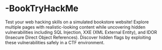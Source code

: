 # -BookTryHackMe
Test your web hacking skills on a simulated bookstore website! Explore multiple pages with realistic-looking content while uncovering hidden vulnerabilities including SQL Injection, XXE (XML External Entity), and IDOR (Insecure Direct Object References). Discover hidden flags by exploiting these vulnerabilities safely in a CTF environment.
